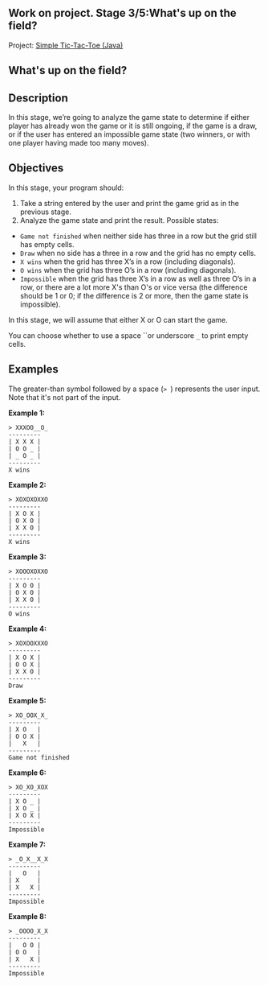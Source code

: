 ## Work on project. Stage 3/5:What's up on the field?

Project: [Simple Tic-Tac-Toe (Java)](https://hyperskill.org/projects/48)

## What's up on the field?

## Description

In this stage, we’re going to analyze the game state to determine if either player has already won the game or it is still ongoing, if the game is a draw, or if the user has entered an impossible game state (two winners, or with one player having made too many moves).

## Objectives

In this stage, your program should:

1. Take a string entered by the user and print the game grid as in the previous stage.
2. Analyze the game state and print the result. Possible states:

- `Game not finished` when neither side has three in a row but the grid still has empty cells.
- `Draw` when no side has a three in a row and the grid has no empty cells.
- `X wins` when the grid has three X’s in a row (including diagonals).
- `O wins` when the grid has three O’s in a row (including diagonals).
- `Impossible` when the grid has three X’s in a row as well as three O’s in a row, or there are a lot more X's than O's or vice versa (the difference should be 1 or 0; if the difference is 2 or more, then the game state is impossible). 

In this stage, we will assume that either X or O can start the game.

You can choose whether to use a space ``or underscore `_` to print empty cells.

## Examples

The greater-than symbol followed by a space (`> `) represents the user input. Note that it's not part of the input.

**Example 1:**

```no-highlight
> XXXOO__O_
---------
| X X X |
| O O _ |
| _ O _ |
---------
X wins
```

**Example 2:**

```no-highlight
> XOXOXOXXO
---------
| X O X |
| O X O |
| X X O |
---------
X wins
```

**Example 3:**

```no-highlight
> XOOOXOXXO
---------
| X O O |
| O X O |
| X X O |
---------
O wins
```

**Example 4:**

```no-highlight
> XOXOOXXXO
---------
| X O X |
| O O X |
| X X O |
---------
Draw
```

**Example 5:**

```no-highlight
> XO_OOX_X_
---------
| X O   |
| O O X |
|   X   |
---------
Game not finished
```

**Example 6:**

```no-highlight
> XO_XO_XOX
---------
| X O _ |
| X O _ |
| X O X |
---------
Impossible
```

**Example 7:**

```no-highlight
> _O_X__X_X
---------
|   O   |
| X     |
| X   X |
---------
Impossible
```

**Example 8:**

```no-highlight
> _OOOO_X_X
---------
|   O O |
| O O   |
| X   X |
---------
Impossible
```